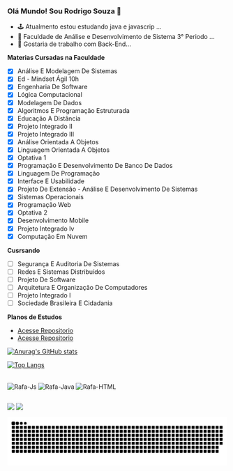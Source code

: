 ### Olá Mundo! Sou Rodrigo Souza 👋

- 🕹 Atualmento estou estudando java e javascrip ...
- 📖 Faculdade de Análise e Desenvolvimento de Sistema 3° Periodo ...
- 🤞 Gostaria de trabalho com Back-End...

**Materias Cursadas na Faculdade**

- [X] Análise E Modelagem De Sistemas	
- [X]	Ed - Mindset Ágil	 10h	
- [X]	Engenharia De Software	
- [X] Lógica Computacional	
- [X]	Modelagem De Dados	
- [X]	Algoritmos E Programação Estruturada	
- [X]	Educação A Distância	 
- [X]	Projeto Integrado II 
- [X] Projeto Integrado III
- [X]	Análise Orientada A Objetos	
- [X]	Linguagem Orientada A Objetos
- [X]	Optativa 1	
- [X]	Programação E Desenvolvimento De Banco De Dados	 
- [X]	Linguagem De Programação	
- [X] Interface E Usabilidade	 
- [X]	Projeto De Extensão - Análise E Desenvolvimento De Sistemas	
- [X]	Sistemas Operacionais	 
- [X]	Programação Web	 
- [X]	Optativa 2	 
- [X]	Desenvolvimento Mobile	
- [X]	Projeto Integrado Iv	 
- [X]	Computação Em Nuvem 

**Cusrsando**

- [ ]	Segurança E Auditoria De Sistemas	
- [ ]	Redes E Sistemas Distribuídos	 
- [ ]	Projeto De Software	
- [ ]	Arquitetura E Organização De Computadores	
- [ ]	Projeto Integrado I	
- [ ]	Sociedade Brasileira E Cidadania	 	

**Planos de Estudos**

- [Acesse Repositorio](https://github.com/Hub-Rodrigo/Plano-de-Estudos-Java)
- [Acesse Repositorio](https://github.com/Hub-Rodrigo/Plano_de_Estudo_JavaScript)

[![Anurag's GitHub stats](https://github-readme-stats.vercel.app/api?username=Hub-Rodrigo&show_icons=true&theme=gruvbox)](https://github.com/Hub-Rodrigo/github-readme-stats)

[![Top Langs](https://github-readme-stats.vercel.app/api/top-langs/?username=Hub-Rodrigo&hide_progress=true&theme=gruvbox)](https://github.com/Hub-Rodrigo/github-readme-stats)

<div style="display: inline_block"><br>
  <img align="center" alt="Rafa-Js" height="30" width="40" src="https://cdn.jsdelivr.net/gh/devicons/devicon/icons/javascript/javascript-original.svg" />
  <img align="center" alt="Rafa-Java" height="30" width="40" src="https://cdn.jsdelivr.net/gh/devicons/devicon/icons/java/java-original-wordmark.svg" />
  <img align="center" alt="Rafa-HTML" height="30" width="40" src="https://cdn.jsdelivr.net/gh/devicons/devicon/icons/html5/html5-original-wordmark.svg" />
                  
</div>

##

<div> 
  <a href = "mailto:dev.rodrigosf@gmail.com"><img src="https://img.shields.io/badge/-Gmail-%23333?style=for-the-badge&logo=gmail&logoColor=white" target="_blank"></a>
  <a href="https://www.linkedin.com/in/rodrigo-souza-7b8807250/" target="_blank"><img src="https://img.shields.io/badge/-LinkedIn-%230077B5?style=for-the-badge&logo=linkedin&logoColor=white" target="_blank"></a> 
  
   
   
   ![snake gif](https://github.com/Hub-Rodrigo/Hub-Rodrigo/blob/output/github-contribution-grid-snake-dark.svg)
 

 
